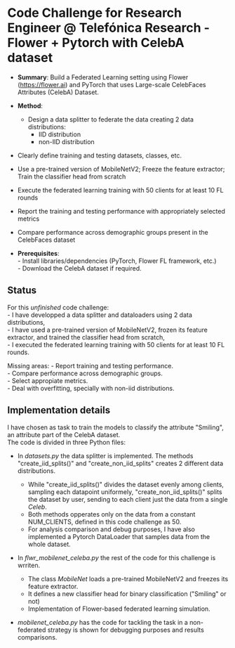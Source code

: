 # Code Challenge for Research Engineer @ Telefónica Research - Flower + Pytorch with CelebA dataset

- **Summary**:
Build a Federated Learning setting using Flower (https://flower.ai) and PyTorch that uses Large-scale CelebFaces Attributes (CelebA) Dataset.

- **Method**:
  - Design a data splitter to federate the data creating 2 data distributions:
    - IID distribution
    - non-IID distribution
- Clearly define training and testing datasets, classes, etc.
- Use a pre-trained version of MobileNetV2; Freeze the feature extractor; Train the classifier head from scratch
- Execute the federated learning training with 50 clients for at least 10 FL rounds
- Report the training and testing performance with appropriately selected metrics
- Compare performance across demographic groups present in the CelebFaces dataset


- **Prerequisites**:  
      - Install libraries/dependencies (PyTorch, Flower FL framework, etc.)  
      - Download the CelebA dataset if required.  


## Status

For this *unfinished* code challenge:  
    - I have developped a data splitter and dataloaders using 2 data distributions,  
    - I have used a pre-trained version of MobileNetV2, frozen its feature extractor, and trained the classifier head from scratch,   
    - I executed the federated learning training with 50 clients for at least 10 FL rounds.  
    
  Missing areas:  - Report training and testing performance.  
                    - Compare performance across demographic groups.  
                    - Select appropiate metrics.  
                    - Deal with overfitting, specially with non-iid distributions.  


## Implementation details

I have chosen as task to train the models to classify the attribute "Smiling", an attribute part of the CelebA dataset.  
The code is divided in three Python files:  

- In *datasets.py* the data splitter is implemented. The methods "create_iid_splits()" and "create_non_iid_splits" creates 2 different data distributions.  
    - While "create_iid_splits()" divides the dataset evenly among clients, sampling each datapoint uniformely, "create_non_iid_splits()" splits the dataset by user, sending to each client just the data from a single *Celeb*.  
    - Both methods opperates only on the data from a constant NUM_CLIENTS, defined in this code challenge as 50.  
    - For analysis comparison and debug purposes, I have also implemented a Pytorch DataLoader that samples data from the whole dataset.  

- In *flwr_mobilenet_celeba.py* the rest of the code for this challenge is wrriten.  
    - The class *MobileNet* loads a pre-trained MobileNetV2 and freezes its feature extractor.  
    - It defines a new classifier head for binary classification ("Smiling" or not)  
    - Implementation of Flower-based federated learning simulation.  
- *mobilenet_celeba.py* has the code for tackling the task in a non-federated strategy is shown for debugging purposes and results comparisons.  

